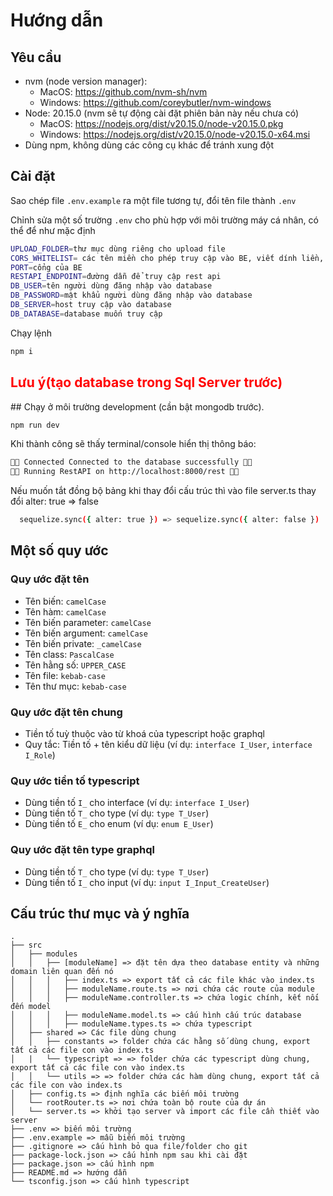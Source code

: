 # Hướng dẫn

## Yêu cầu

- nvm (node version manager):
  - MacOS: <https://github.com/nvm-sh/nvm>
  - Windows: <https://github.com/coreybutler/nvm-windows>
- Node: 20.15.0 (nvm sẽ tự động cài đặt phiên bản này nếu chưa có)
  - MacOS: <https://nodejs.org/dist/v20.15.0/node-v20.15.0.pkg>
  - Windows: <https://nodejs.org/dist/v20.15.0/node-v20.15.0-x64.msi>
- Dùng npm, không dùng các công cụ khác để tránh xung đột

## Cài đặt

Sao chép file `.env.example` ra một file tương tự, đổi tên file thành `.env`

Chỉnh sửa một số trường `.env` cho phù hợp với môi trường máy cá nhân, có thể để như mặc định

```bash
UPLOAD_FOLDER=thư mục dùng riêng cho upload file
CORS_WHITELIST= các tên miền cho phép truy cập vào BE, viết dính liền, cách nhau bởi dấu phẩy
PORT=cổng của BE
RESTAPI_ENDPOINT=đường dẫn để truy cập rest api
DB_USER=tên người dùng đăng nhập vào database
DB_PASSWORD=mật khẩu người dùng đăng nhập vào database
DB_SERVER=host truy cập vào database
DB_DATABASE=database muốn truy cập
```

Chạy lệnh

```bash
npm i
```

<h2 style="color:red;"> Lưu ý(tạo database trong Sql Server trước)</h2>
## Chạy ở môi trường development (cần bật mongodb trước).

```bash
npm run dev
```

Khi thành công sẽ thấy terminal/console hiển thị thông báo:

```bash
🚀🚀 Connected Connected to the database successfully 🚀🚀
🚀🚀 Running RestAPI on http://localhost:8000/rest 🚀🚀
```

Nếu muốn tắt đồng bộ bảng khi thay đổi cấu trúc thì vào file server.ts thay đổi alter: true => false

```bash
  sequelize.sync({ alter: true }) => sequelize.sync({ alter: false })
```

## Một số quy ước

### Quy ước đặt tên

- Tên biến: `camelCase`
- Tên hàm: `camelCase`
- Tên biến parameter: `camelCase`
- Tên biến argument: `camelCase`
- Tên biến private: `_camelCase`
- Tên class: `PascalCase`
- Tên hằng số: `UPPER_CASE`
- Tên file: `kebab-case`
- Tên thư mục: `kebab-case`

### Quy ước đặt tên chung

- Tiền tố tuỳ thuộc vào từ khoá của typescript hoặc graphql
- Quy tắc: Tiền tố + tên kiểu dữ liệu (ví dụ: `interface I_User`, `interface I_Role`)

### Quy ước tiền tố typescript

- Dùng tiền tố `I_` cho interface (ví dụ: `interface I_User`)
- Dùng tiền tố `T_` cho type (ví dụ: `type T_User`)
- Dùng tiền tố `E_` cho enum (ví dụ: `enum E_User`)

### Quy ước đặt tên type graphql

- Dùng tiền tố `T_` cho type (ví dụ: `type T_User`)
- Dùng tiền tố `I_` cho input (ví dụ: `input I_Input_CreateUser`)

## Cấu trúc thư mục và ý nghĩa

```text
.
├── src
│   ├── modules
│   │   ├── [moduleName] => đặt tên dựa theo database entity và những domain liên quan đến nó
│   │   │   ├── index.ts => export tất cả các file khác vào index.ts
│   │   │   ├── moduleName.route.ts => nơi chứa các route của module
│   │   │   ├── moduleName.controller.ts => chứa logic chính, kết nối đến model
│   │   │   ├── moduleName.model.ts => cấu hình cấu trúc database
│   │   │   ├── moduleName.types.ts => chứa typescript
│   ├── shared => Các file dùng chung
│   │   ├── constants => folder chứa các hằng số dùng chung, export tất cả các file con vào index.ts
│   |   └── typescript => => folder chứa các typescript dùng chung, export tất cả các file con vào index.ts
│   │   └── utils => => folder chứa các hàm dùng chung, export tất cả các file con vào index.ts
│   ├── config.ts => định nghĩa các biến môi trường
│   └── rootRouter.ts => nơi chứa toàn bộ route của dự án
│   └── server.ts => khởi tạo server và import các file cần thiết vào server
├── .env => biến môi trường
├── .env.example => mẫu biến môi trường
├── .gitignore => cấu hình bỏ qua file/folder cho git
├── package-lock.json => cấu hình npm sau khi cài đặt
├── package.json => cấu hình npm
├── README.md => hướng dẫn
└── tsconfig.json => cấu hình typescript
```
